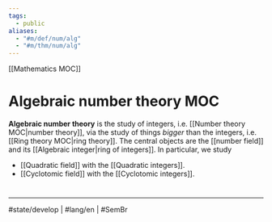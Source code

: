 ```yaml
---
tags:
  - public
aliases:
  - "#m/def/num/alg"
  - "#m/thm/num/alg"
---
```

[[Mathematics MOC]]
# Algebraic number theory MOC

**Algebraic number theory** is the study of integers, i.e. [[Number theory MOC|number theory]], via the study of things _bigger_ than the integers, i.e. [[Ring theory MOC|ring theory]].
The central objects are the [[number field]] and its [[Algebraic integer|ring of integers]].
In particular, we study

- [[Quadratic field]] with the [[Quadratic integers]].
- [[Cyclotomic field]] with the [[Cyclotomic integers]].

#
---
#state/develop | #lang/en | #SemBr
